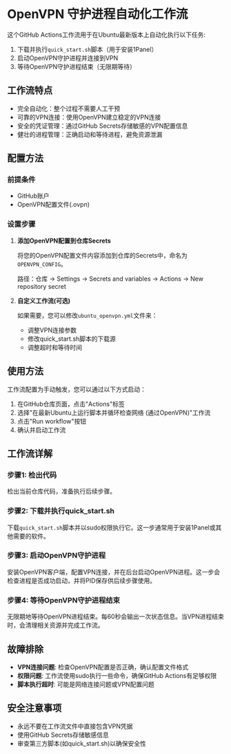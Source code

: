 # OpenVPN 守护进程自动化工作流

这个GitHub Actions工作流用于在Ubuntu最新版本上自动化执行以下任务:

1. 下载并执行`quick_start.sh`脚本（用于安装1Panel）
2. 启动OpenVPN守护进程并连接到VPN
3. 等待OpenVPN守护进程结束（无限期等待）

## 工作流特点

- 完全自动化：整个过程不需要人工干预
- 可靠的VPN连接：使用OpenVPN建立稳定的VPN连接
- 安全的凭证管理：通过GitHub Secrets存储敏感的VPN配置信息
- 健壮的进程管理：正确启动和等待进程，避免资源泄漏

## 配置方法

### 前提条件

- GitHub账户
- OpenVPN配置文件(.ovpn)

### 设置步骤

1. **添加OpenVPN配置到仓库Secrets**
   
   将您的OpenVPN配置文件内容添加到仓库的Secrets中，命名为`OPENVPN_CONFIG`。
   
   路径：仓库 → Settings → Secrets and variables → Actions → New repository secret

2. **自定义工作流(可选)**

   如果需要，您可以修改`ubuntu_openvpn.yml`文件来：
   - 调整VPN连接参数
   - 修改quick_start.sh脚本的下载源
   - 调整超时和等待时间

## 使用方法

工作流配置为手动触发，您可以通过以下方式启动：

1. 在GitHub仓库页面，点击"Actions"标签
2. 选择"在最新Ubuntu上运行脚本并循环检查网络 (通过OpenVPN)"工作流
3. 点击"Run workflow"按钮
4. 确认并启动工作流

## 工作流详解

### 步骤1: 检出代码
检出当前仓库代码，准备执行后续步骤。

### 步骤2: 下载并执行quick_start.sh
下载`quick_start.sh`脚本并以sudo权限执行它。这一步通常用于安装1Panel或其他需要的软件。

### 步骤3: 启动OpenVPN守护进程
安装OpenVPN客户端，配置VPN连接，并在后台启动OpenVPN进程。这一步会检查进程是否成功启动，并将PID保存供后续步骤使用。

### 步骤4: 等待OpenVPN守护进程结束
无限期地等待OpenVPN进程结束。每60秒会输出一次状态信息。当VPN进程结束时，会清理相关资源并完成工作流。

## 故障排除

- **VPN连接问题**: 检查OpenVPN配置是否正确，确认配置文件格式
- **权限问题**: 工作流使用sudo执行一些命令，确保GitHub Actions有足够权限
- **脚本执行超时**: 可能是网络连接问题或VPN配置问题

## 安全注意事项

- 永远不要在工作流文件中直接包含VPN凭据
- 使用GitHub Secrets存储敏感信息
- 审查第三方脚本(如quick_start.sh)以确保安全性

